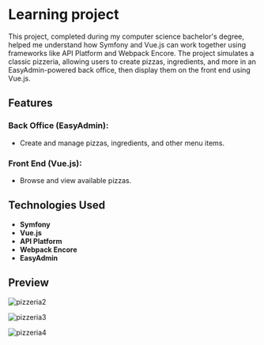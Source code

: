 # Learning project

This project, completed during my computer science bachelor's degree, helped me understand how Symfony and Vue.js can work together using frameworks like API Platform and Webpack Encore. The project simulates a classic pizzeria, allowing users to create pizzas, ingredients, and more in an EasyAdmin-powered back office, then display them on the front end using Vue.js.

## Features

### Back Office (EasyAdmin):
- Create and manage pizzas, ingredients, and other menu items.

### Front End (Vue.js):
- Browse and view available pizzas.

## Technologies Used
- **Symfony**
- **Vue.js**
- **API Platform**
- **Webpack Encore**
- **EasyAdmin**
  
## Preview

![pizzeria2](https://github.com/maximemolivier/LearningSymfonyVueJS/assets/82213369/569689c4-5115-4b46-b800-d4c754d4ac13)


![pizzeria3](https://github.com/maximemolivier/LearningSymfonyVueJS/assets/82213369/9bcc65ff-05de-43c1-9406-29ee12d902b1)


![pizzeria4](https://github.com/maximemolivier/LearningSymfonyVueJS/assets/82213369/b57699eb-8275-4a79-a24c-427f10d799a9)
